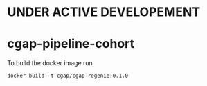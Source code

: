 # UNDER ACTIVE DEVELOPEMENT

# cgap-pipeline-cohort

To build the docker image run
```
docker build -t cgap/cgap-regenie:0.1.0
```